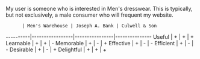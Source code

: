 My user is someone who is interested in Men's dresswear. This is typically, but not exclusively, a male consumer who will frequent my website.

          | Men's Warehouse | Joseph A. Bank | Culwell & Son
----------|-----------------|----------------|---------------
Useful |     +              |       +        |          +
Learnable |       +         |       +         |         -
Memorable |       +         |       -         |         +
Effective |       +         |       -         |         -
Efficient |       +         |       -         |         -
Desirable |       +         |       -         |         +
Delightful |       +        |       +         |         +
